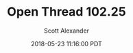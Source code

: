 ---
layout: podcast
title: "Open Thread 102.25"
author: Scott Alexander
description: https://slatestarcodex.com/2018/05/23/open-thread-101-25-2/
date: 2018-05-23 11:16:00 PDT
length: 76998
duration: 19
guid: open-thread-101-25-2
---